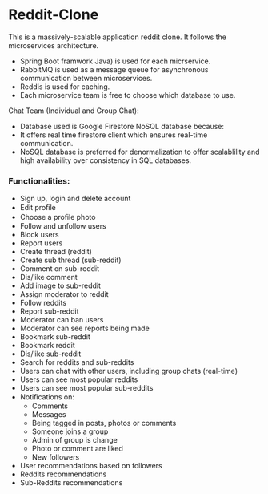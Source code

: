 # Reddit-Clone

This is a massively-scalable application reddit clone. It follows the microservices architecture.

* Spring Boot framwork Java) is used for each micrservice.
* RabbitMQ is used as a message queue for asynchronous communication between microservices.
* Reddis is used for caching.
* Each microservice team is free to choose which database to use.

Chat Team (Individual and Group Chat):
* Database used is Google Firestore NoSQL database because:
 * It offers real time firestore client which ensures real-time communication.
 * NoSQL database is preferred for denormalization to offer scalablility and high availability over consistency in SQL databases. 


### Functionalities:
* Sign up, login and delete account 
* Edit proﬁle 
* Choose a proﬁle photo 
* Follow and unfollow users 
* Block users 
* Report users 
* Create thread (reddit)
* Create sub thread (sub-reddit)
* Comment on sub-reddit
* Dis/like comment
* Add image to sub-reddit
* Assign moderator to reddit
* Follow reddits
* Report sub-reddit
* Moderator can ban users
* Moderator can see reports being made
* Bookmark sub-reddit
* Bookmark reddit
* Dis/like sub-reddit
* Search for reddits and sub-reddits
* Users can chat with other users, including group chats (real-time)
* Users can see most popular reddits
* Users can see most popular sub-reddits
* Notiﬁcations on:
  * Comments
  * Messages
  * Being tagged in posts, photos or comments
  * Someone joins a group
  * Admin of group is change
  * Photo or comment are liked
  * New followers
* User recommendations based on followers
* Reddits recommendations
* Sub-Reddits recommendations
